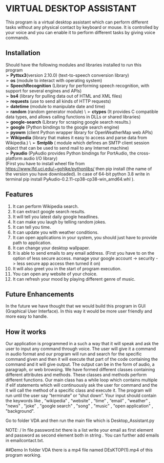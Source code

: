 # VIRTUAL DESKTOP ASSISTANT
This program is a virtual desktop assistant which can perform different tasks without any physical contact by keyboard or mouse.
It is controlled by your voice and you can enable it to perform different tasks by giving voice commands. 

## Installation
Should have the following modules and libraries installed to run this program \
➢ **Pyttsx3**(version 2.10.0)   (text-to-speech conversion library) \
➢ **os**    (module to interact with operating system) \
➢ **SpeechRecognition**   (Library for performing speech recognition, with support for several engines and APIs) \
➢ **bs4**   (library for pulling data out of HTML and XML files) \
➢ **requests**   (use to send all kinds of HTTP requests) \
➢ **datetime**   (module to manipulate date and time) \
➢ **random**   (random generator module) \ 
➢ **ctypes**    (It provides C compatible data types, and allows calling functions in DLLs or shared libraries) \
➢ **google-search**   (Library for scraping google search results.) \
➢ **google**  (Python bindings to the google search engine) \
➢ **pyowm**    (client Python wrapper library for OpenWeatherMap web APIs) \
➢ **Wikipedia**    (library that makes it easy to access and parse data from Wikipedia.) \ 
➢ **Smtplib**    ( module  which defines an SMTP client session object that can be used to send mail to any Internet machine) \
➢ **Pyaudio**    (PyAudio provides Python bindings for PortAudio, the cross-platform audio I/O library) \
(First you have to install wheel file from https://www.lfd.uci.edu/~gohlke/pythonlibs/ then pip install  (the name of the version you have downloaded). In case of 64-bit python 3.8 write in terminal pip install PyAudio-0.2.11-cp38-cp38-win_amd64.whl ).

## Features
1. It can perform Wikipedia search. 
2. It can extract google  search results. 
3. It will tell you latest daily google headlines. 
4. It can make you laugh by telling random jokes. 
5. It can tell you time. 
6. It can update you with weather conditions. 
7. It can open applications in your system, you should just have to provide path to application. 
8. It can change your desktop wallpaper. 
9. It is able to send emails to any email address.  (First you have to on the option of less secure access.
manage your google account -> security -> less secure app access then turned it on) 
10. It will also greet you in the start of program execution.
11. You can open any website of your choice. 
12. It can refresh your mood by playing different genre of music.   

## Future Enhancements
In the future we have thought that we would build this program in GUI (Graphical User Interface).
In this way it would be more user friendly and more easy to handle. 

## How it works
Our application is programmed in a such a way that it will speak and ask the user to input any command through voice. The user will give it a command in audio format and our program will run and search for the specific command given and then it will execute that part of the code containing the command and it will give output. The output can be in the form of audio, a paragraph, or web browsing. 
We have formed different classes containing different attributes and methods. These classes and methods perform different functions. Our main class has a while loop which contains multiple if elif statements which will continuously ask the user for command and the it will call the method of a specific class and execute it. The program will run until the user say “terminate” or “shut down”.
 Your input should contain the keywords like ,  “wikipedia” , “website” ,  “time” ,  “email” ,  “weather" , "news" ,  "joke" ,  "google search" ,  "song" ,  "music" ,  "open application" ,  "background".
 
 Go to folder VDA and then run the main file which is Desktop_Assistant.py
 
 NOTE: /
 In file password.txt there is a list write your email as first element and password as second element both in string . You can further add emails in emailcontact.txt.
 
 ##Demo
 In folder VDA there is a mp4 file named DEsKTOP(1).mp4 of this program working.
 
 























